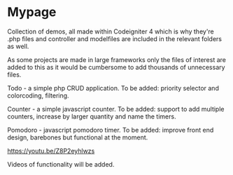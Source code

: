 # Mypage
Collection of demos, all made within Codeigniter 4 which is why they're .php files and controller and modelfiles are included in the relevant folders as well.

As some projects are made in large frameworks only the files of interest are added to this as it would be cumbersome to add thousands of unnecessary files.

Todo - a simple php CRUD application. To be added: priority selector and colorcoding, filtering.

Counter - a simple javascript counter. To be added: support to add multiple counters, increase by larger quantity and name the timers.

Pomodoro - javascript pomodoro timer. To be added: improve front end design, barebones but functional at the moment.

https://youtu.be/Z8P2eyhlwzs

Videos of functionality will be added.
